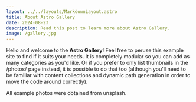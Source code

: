 ```yaml
---
layout: ../../layouts/MarkdownLayout.astro
title: About Astro Gallery
date: 2024-08-23
description: Read this post to learn more about Astro Gallery.
image: /gallery.jpg
---
```


Hello and welcome to the **Astro Gallery**! Feel free to peruse this example site to find if it suits your needs. It is completely modular so you can add as many categories as you'd like. Or if you prefer to only list thumbnails in the /photos/ page instead, it is possible to do that too (although you'll need to be familiar with content collections and dynamic path generation in order to move the code around correctly).

All example photos were obtained from unsplash.

